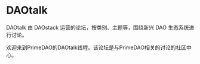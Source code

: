 # 

# DAOtalk

DAOtalk 由 DAOstack 运营的论坛，按类别、主题等，围绕新兴 DAO 生态系统进行讨论。

欢迎来到PrimeDAO的DAOtalk线程。该论坛是与PrimeDAO相关的讨论的社区中心。

